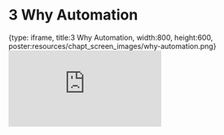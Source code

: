 # 3 Why Automation
 
{type: iframe, title:3 Why Automation, width:800, height:600, poster:resources/chapt_screen_images/why-automation.png}
![](https://hutchdatascience.org/GitHub_Automation_for_Scientists/why-automation.html)
 

 
